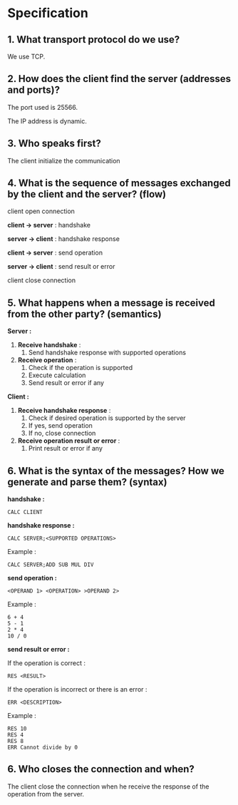 # Specification

## 1. What transport protocol do we use?

We use TCP.

## 2. How does the client find the server (addresses and ports)?

The port used is 25566. 

The IP address is dynamic.

## 3. Who speaks first?

The client initialize the communication

## 4. What is the sequence of messages exchanged by the client and the server? (flow)

client open connection

**client -> server** : handshake

**server -> client** : handshake response

**client -> server** : send operation

**server -> client** : send result or error

client close connection

## 5. What happens when a message is received from the other party? (semantics)

**Server :**

1. **Receive handshake** : 
   1. Send handshake response with supported operations
2. **Receive operation** : 
   1. Check if the operation is supported
   2. Execute calculation 
   3. Send result or error if any

**Client :**

1. **Receive handshake response** : 
   1. Check if desired operation is supported by the server
   2. If yes, send operation
   3. If no, close connection
2. **Receive operation result or error** :
   1. Print result or error if any

## 6. What is the syntax of the messages? How we generate and parse them? (syntax)

**handshake :**

```
CALC CLIENT
```



**handshake response :**

```
CALC SERVER;<SUPPORTED OPERATIONS>
```

Example : 

```
CALC SERVER;ADD SUB MUL DIV
```



**send operation :**

```
<OPERAND 1> <OPERATION> >OPERAND 2>
```

Example :

```
6 + 4
5 - 1
2 * 4
10 / 0
```



**send result or error :**

If the operation is correct :

```
RES <RESULT>
```

If the operation is incorrect or there is an error :

```
ERR <DESCRIPTION>
```

Example :

```
RES 10
RES 4
RES 8
ERR Cannot divide by 0
```



## 6. Who closes the connection and when?

The client close the connection when he receive the response of the operation from the server.